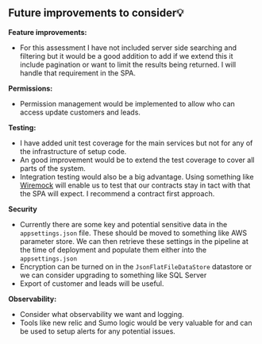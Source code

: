 ## Future improvements to consider💡

**Feature improvements:**

- For this assessment I have not included server side searching and filtering but it would be a good addition to add if we extend this it include pagination or want to limit the results being returned.  I will handle that requirement in the SPA.

**Permissions:**

- Permission management would be implemented to allow who can access update customers and leads.

**Testing:**

- I have added unit test coverage for the main services but not for any of the infrastructure of setup code.
- An good improvement would be to extend the test coverage to cover all parts of the system.
- Integration testing would also be a big advantage.  Using something like [Wiremock](https://github.com/WireMock-Net/WireMock.Net) will enable us to test that our contracts stay in tact with that the SPA will expect. I recommend a contract first approach.

**Security**

- Currently there are some key and potential sensitive data in the `appsettings.json` file.  These should be moved to something like AWS parameter store.  We can then retrieve these settings in the pipeline at the time of deployment and populate them either into the `appsettings.json`
- Encryption can be turned on in the `JsonFlatFileDataStore` datastore or we can consider upgrading to something like SQL Server
- Export of customer and leads will be useful.

**Observability:**

- Consider what observability we want and logging.
- Tools like new relic and Sumo logic would be very valuable for and can be used to setup alerts for any potential issues.